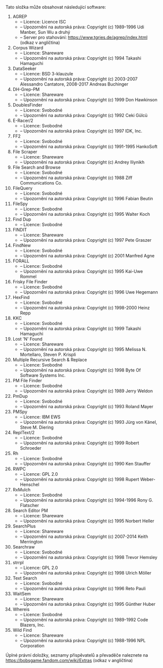 ﻿Tato složka může obsahovat následující software:

1. AGREP
   - – Licence: Licence ISC
   - – Upozornění na autorská práva: Copyright (c) 1989-1996 Udi Manber, Sun Wu a druhý
   - – Server pro stahování: https://www.tgries.de/agrep/index.html (odkaz v angličtina)
2. Corpus Wizard
   - – Licence: Shareware
   - – Upozornění na autorská práva: Copyright (c) 1994 Takashi Hamaguchi
3. DataSeeker
   - – Licence: BSD 3-klauzule
   - – Upozornění na autorská práva: Copyright (c) 2003-2007 Alessandro Cantatore, 2008-2017 Andreas Buchinger
4. DH-Grep-PM
   - – Licence: Shareware
   - – Upozornění na autorská práva: Copyright (c) 1999 Don Hawkinson
5. DoublesFinder
   - – Licence: Svobodné
   - – Upozornění na autorská práva: Copyright (c) 1992 Ceki Gülcü
6. E-Racer/2
   - – Licence: Svobodné
   - – Upozornění na autorská práva: Copyright (c) 1997 IDK, Inc.
7. FF2
   - – Licence: Svobodné
   - – Upozornění na autorská práva: Copyright (c) 1991-1995 HankoSoft
8. File Scraper
   - – Licence: Shareware
   - – Upozornění na autorská práva: Copyright (c) Andrey Iliynikh
9. File Search and Browse
   - – Licence: Svobodné
   - – Upozornění na autorská práva: Copyright (c) 1988 Ziff Communications Co.
10. FileQuery
    - – Licence: Svobodné
    - – Upozornění na autorská práva: Copyright (c) 1996 Fabian Beutin
11. FileSpy
    - – Licence: Svobodné
    - – Upozornění na autorská práva: Copyright (c) 1995 Walter Koch
12. Find Dup
    - – Licence: Svobodné
13. FINDIT
    - – Licence: Shareware
    - – Upozornění na autorská práva: Copyright (c) 1997 Pete Graszer
14. FindNew
    - – Licence: Svobodné
    - – Upozornění na autorská práva: Copyright (c) 2001 Manfred Agne
15. FORALL
    - – Licence: Svobodné
    - – Upozornění na autorská práva: Copyright (c) 1995 Kai-Uwe Rommel
16. Frisky File Finder
    - – Licence: Svobodné
    - – Upozornění na autorská práva: Copyright (c) 1996 Uwe Hegemann
17. HexFind
    - – Licence: Svobodné
    - – Upozornění na autorská práva: Copyright (c) 1998-2000 Heinz Repp
18. KKC
    - – Licence: Svobodné
    - – Upozornění na autorská práva: Copyright (c) 1999 Takashi Hamaguchi
19. Lost 'N' Found
    - – Licence: Shareware
    - – Upozornění na autorská práva: Copyright (c) 1995 Melissa N. Mortellaro, Steven P. Krispli
20. Multiple Recursive Search & Replace
    - – Licence: Svobodné
    - – Upozornění na autorská práva: Copyright (c) 1998 Byte Of Software Systems Inc.
21. PM File Finder
    - – Licence: Svobodné
    - – Upozornění na autorská práva: Copyright (c) 1989 Jerry Weldon
22. PmDup
    - – Licence: Svobodné
    - – Upozornění na autorská práva: Copyright (c) 1993 Roland Mayer
23. PMSpy
    - – Licence: IBM EWS
    - – Upozornění na autorská práva: Copyright (c) 1993 Jürg von Känel, Steve M. Diering
24. ReplText/2
    - – Licence: Svobodné
    - – Upozornění na autorská práva: Copyright (c) 1999 Robert Schroeder
25. Rh
    - – Licence: Svobodné
    - – Upozornění na autorská práva: Copyright (c) 1990 Ken Stauffer
26. RWPC
    - – Licence: GPL 2.0
    - – Upozornění na autorská práva: Copyright (c) 1998 Rupert Weber-Henschel
27. RxMulch
    - – Licence: Svobodné
    - – Upozornění na autorská práva: Copyright (c) 1994-1996 Rony G. Flatscher
28. Search Editor PM
    - – Licence: Shareware
    - – Upozornění na autorská práva: Copyright (c) 1995 Norbert Heller
29. SearchPlus
    - – Licence: Shareware
    - – Upozornění na autorská práva: Copyright (c) 2007-2014 Keith Merrington
30. Searchraw
    - – Licence: Svobodné
    - – Upozornění na autorská práva: Copyright (c) 1998 Trevor Hemsley
31. strrpl
    - – Licence: GPL 2.0
    - – Upozornění na autorská práva: Copyright (c) 1998 Ulrich Möller
32. Text Search
    - – Licence: Svobodné
    - – Upozornění na autorská práva: Copyright (c) 1996 Reto Pauli
33. WaitSem
    - – Licence: Shareware
    - – Upozornění na autorská práva: Copyright (c) 1995 Günther Huber
34. Whereis
    - – Licence: Svobodné
    - – Upozornění na autorská práva: Copyright (c) 1989-1992 Code Blazers, Inc.
35. Wild Find
    - – Licence: Shareware
    - – Upozornění na autorská práva: Copyright (c) 1988-1996 NPL Corporation

Úplné právní doložky, seznamy přispěvatelů a převaděče naleznete na https://bobsgame.fandom.com/wiki/Extras (odkaz v angličtina)
